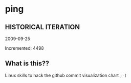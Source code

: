 # ping

## HISTORICAL ITERATION
2009-09-25

Incremented: 4498

## What is this?? 
Linux skills to hack the github commit visualization chart `;-)`
